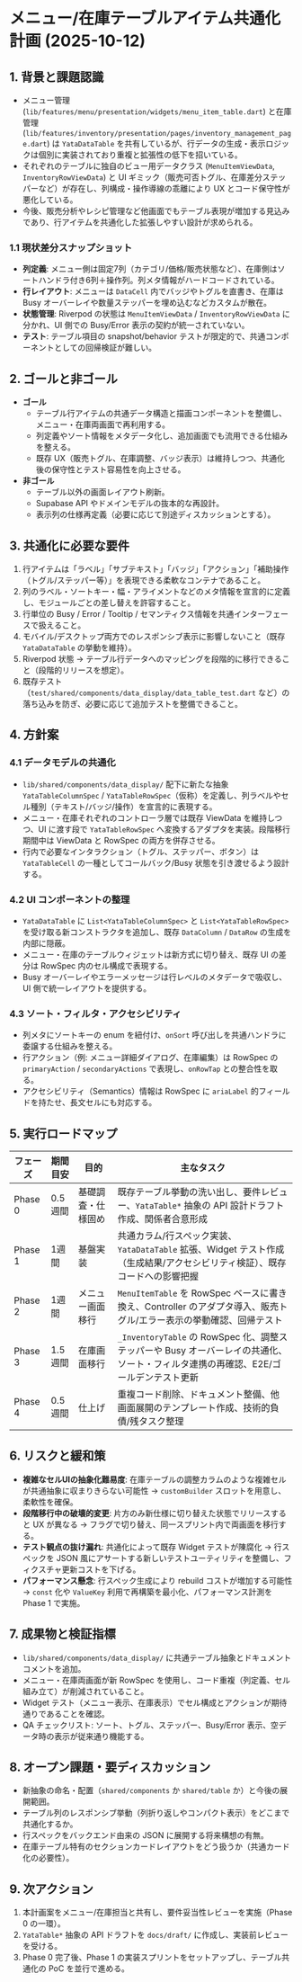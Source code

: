 # メニュー/在庫テーブルアイテム共通化計画 (2025-10-12)

## 1. 背景と課題認識
- メニュー管理 (`lib/features/menu/presentation/widgets/menu_item_table.dart`) と在庫管理 (`lib/features/inventory/presentation/pages/inventory_management_page.dart`) は `YataDataTable` を共有しているが、行データの生成・表示ロジックは個別に実装されており重複と拡張性の低下を招いている。
- それぞれのテーブルに独自のビュー用データクラス (`MenuItemViewData`, `InventoryRowViewData`) と UI ギミック（販売可否トグル、在庫差分ステッパーなど）が存在し、列構成・操作導線の乖離により UX とコード保守性が悪化している。
- 今後、販売分析やレシピ管理など他画面でもテーブル表現が増加する見込みであり、行アイテムを共通化した拡張しやすい設計が求められる。

### 1.1 現状差分スナップショット
- **列定義**: メニュー側は固定7列（カテゴリ/価格/販売状態など）、在庫側はソートハンドラ付き6列＋操作列。列メタ情報がハードコードされている。
- **行レイアウト**: メニューは `DataCell` 内でバッジやトグルを直書き、在庫は Busy オーバーレイや数量ステッパーを埋め込むなどカスタムが散在。
- **状態管理**: Riverpod の状態は `MenuItemViewData` / `InventoryRowViewData` に分かれ、UI 側での Busy/Error 表示の契約が統一されていない。
- **テスト**: テーブル項目の snapshot/behavior テストが限定的で、共通コンポーネントとしての回帰検証が難しい。

## 2. ゴールと非ゴール
- **ゴール**
  - テーブル行アイテムの共通データ構造と描画コンポーネントを整備し、メニュー・在庫両画面で再利用する。
  - 列定義やソート情報をメタデータ化し、追加画面でも流用できる仕組みを整える。
  - 既存 UX（販売トグル、在庫調整、バッジ表示）は維持しつつ、共通化後の保守性とテスト容易性を向上させる。
- **非ゴール**
  - テーブル以外の画面レイアウト刷新。
  - Supabase API やドメインモデルの抜本的な再設計。
  - 表示列の仕様再定義（必要に応じて別途ディスカッションとする）。

## 3. 共通化に必要な要件
1. 行アイテムは「ラベル」「サブテキスト」「バッジ」「アクション」「補助操作（トグル/ステッパー等）」を表現できる柔軟なコンテナであること。
2. 列のラベル・ソートキー・幅・アライメントなどのメタ情報を宣言的に定義し、モジュールごとの差し替えを許容すること。
3. 行単位の Busy / Error / Tooltip / セマンティクス情報を共通インターフェースで扱えること。
4. モバイル/デスクトップ両方でのレスポンシブ表示に影響しないこと（既存 `YataDataTable` の挙動を維持）。
5. Riverpod 状態 → テーブル行データへのマッピングを段階的に移行できること（段階的リリースを想定）。
6. 既存テスト（`test/shared/components/data_display/data_table_test.dart` など）の落ち込みを防ぎ、必要に応じて追加テストを整備できること。

## 4. 方針案
### 4.1 データモデルの共通化
- `lib/shared/components/data_display/` 配下に新たな抽象 `YataTableColumnSpec` / `YataTableRowSpec`（仮称）を定義し、列ラベルやセル種別（テキスト/バッジ/操作）を宣言的に表現する。
- メニュー・在庫それぞれのコントローラ層では既存 ViewData を維持しつつ、UI に渡す段で `YataTableRowSpec` へ変換するアダプタを実装。段階移行期間中は ViewData と RowSpec の両方を併存させる。
- 行内で必要なインタラクション（トグル、ステッパー、ボタン）は `YataTableCell` の一種としてコールバック/Busy 状態を引き渡せるよう設計する。

### 4.2 UI コンポーネントの整理
- `YataDataTable` に `List<YataTableColumnSpec>` と `List<YataTableRowSpec>` を受け取る新コンストラクタを追加し、既存 `DataColumn` / `DataRow` の生成を内部に隠蔽。
- メニュー・在庫のテーブルウィジェットは新方式に切り替え、既存 UI の差分は RowSpec 内のセル構成で表現する。
- Busy オーバーレイやエラーメッセージは行レベルのメタデータで吸収し、UI 側で統一レイアウトを提供する。

### 4.3 ソート・フィルタ・アクセシビリティ
- 列メタにソートキーの enum を紐付け、`onSort` 呼び出しを共通ハンドラに委譲する仕組みを整える。
- 行アクション（例: メニュー詳細ダイアログ、在庫編集）は RowSpec の `primaryAction` / `secondaryActions` で表現し、`onRowTap` との整合性を取る。
- アクセシビリティ（Semantics）情報は RowSpec に `ariaLabel` 的フィールドを持たせ、長文セルにも対応する。

## 5. 実行ロードマップ
| フェーズ | 期間目安 | 目的 | 主なタスク |
| --- | --- | --- | --- |
| Phase 0 | 0.5週間 | 基礎調査・仕様固め | 既存テーブル挙動の洗い出し、要件レビュー、`YataTable*` 抽象の API 設計ドラフト作成、関係者合意形成 |
| Phase 1 | 1週間 | 基盤実装 | 共通カラム/行スペック実装、`YataDataTable` 拡張、Widget テスト作成（生成結果/アクセシビリティ検証）、既存コードへの影響把握 |
| Phase 2 | 1週間 | メニュー画面移行 | `MenuItemTable` を RowSpec ベースに書き換え、Controller のアダプタ導入、販売トグル/エラー表示の挙動確認、回帰テスト |
| Phase 3 | 1.5週間 | 在庫画面移行 | `_InventoryTable` の RowSpec 化、調整ステッパーや Busy オーバーレイの共通化、ソート・フィルタ連携の再確認、E2E/ゴールデンテスト更新 |
| Phase 4 | 0.5週間 | 仕上げ | 重複コード削除、ドキュメント整備、他画面展開のテンプレート作成、技術的負債/残タスク整理 |

## 6. リスクと緩和策
- **複雑なセルUIの抽象化難易度**: 在庫テーブルの調整カラムのような複雑セルが共通抽象に収まりきらない可能性 → `customBuilder` スロットを用意し、柔軟性を確保。
- **段階移行中の破壊的変更**: 片方のみ新仕様に切り替えた状態でリリースすると UX が異なる → フラグで切り替え、同一スプリント内で両画面を移行する。
- **テスト観点の抜け漏れ**: 共通化によって既存 Widget テストが陳腐化 → 行スペックを JSON 風にアサートする新しいテストユーティリティを整備し、フィクスチャ更新コストを下げる。
- **パフォーマンス懸念**: 行スペック生成により rebuild コストが増加する可能性 → `const` 化や `ValueKey` 利用で再構築を最小化、パフォーマンス計測を Phase 1 で実施。

## 7. 成果物と検証指標
- `lib/shared/components/data_display/` に共通テーブル抽象とドキュメントコメントを追加。
- メニュー・在庫両画面が新 RowSpec を使用し、コード重複（列定義、セル組み立て）が削減されていること。
- Widget テスト（メニュー表示、在庫表示）でセル構成とアクションが期待通りであることを確認。
- QA チェックリスト: ソート、トグル、ステッパー、Busy/Error 表示、空データ時の表示が従来通り機能する。

## 8. オープン課題・要ディスカッション
- 新抽象の命名・配置（`shared/components` か `shared/table` か）と今後の展開範囲。
- テーブル列のレスポンシブ挙動（列折り返しやコンパクト表示）をどこまで共通化するか。
- 行スペックをバックエンド由来の JSON に展開する将来構想の有無。
- 在庫テーブル特有のセクションカードレイアウトをどう扱うか（共通カード化の必要性）。

## 9. 次アクション
1. 本計画案をメニュー/在庫担当と共有し、要件妥当性レビューを実施（Phase 0 の一環）。
2. `YataTable*` 抽象の API ドラフトを `docs/draft/` に作成し、実装前レビューを受ける。
3. Phase 0 完了後、Phase 1 の実装スプリントをセットアップし、テーブル共通化の PoC を並行で進める。
